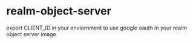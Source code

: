 # realm-object-server
export CLIENT_ID in your enviornment to use google oauth in your realm object server image
